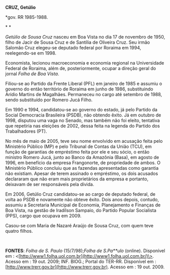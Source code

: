 **CRUZ, Getúlio**

\*gov. RR 1985-1988.

* *

*Getúlio de Sousa Cruz* nasceu em Boa Vista no dia 17 de novembro de
1950, filho de Jacir de Sousa Cruz e de Santília de Oliveira Cruz. Seu
irmão Salomão Cruz elegeu-se deputado federal por Roraima em 1994,
reelegendo-se em 1998.

Economista, lecionou macroeconomia e economia regional na Universidade
Federal de Roraima, além de, posteriormente, ocupar a direção geral do
jornal *Folha de Boa Vista*.

Filiou-se ao Partido da Frente Liberal (PFL) em janeiro de 1985 e
assumiu o governo do então território de Roraima em junho de 1986,
substituindo Arídio Martins de Magalhães. Permaneceu no cargo até
setembro de 1988, sendo substituído por Romero Jucá Filho.

Em 1990 e 1994, candidatou-se ao governo do estado, já pelo Partido da
Social Democracia Brasileira (PSDB), não obtendo êxito. Já em outubro de
1998, disputou uma vaga no Senado, mas também não foi eleito, tentativa
que repetiria nas eleições de 2002, dessa feita na legenda do Partido
dos Trabalhadores (PT).

No mês de maio de 2005, teve seu nome envolvido em acusação feita pelo
Ministério Público (MP) e pelo Tribunal de Contas da União (TCU), em
função de garantias de empréstimo feita por ele e seu sócio, o então
ministro Romero Jucá, junto ao Banco da Amazônia (Basa), em agosto de
1996, em benefício da empresa Frangonorte, de propriedade de ambos. O
Ministério Público concluiu que as fazendas apresentadas como garantia
não existiam. Apesar de terem assinado o empréstimo, os dois acusados
declararam que não eram mais proprietários da empresa e portanto,
deixavam de ser responsáveis pela dívida.

Em 2006, Getúlio Cruz candidatou-se ao cargo de deputado federal, de
volta ao PSDB e novamente não obteve êxito. Dois anos depois, contudo,
assumiu a Secretaria Municipal de Economia, Planejamento e Finanças de
Boa Vista, na gestão de Iradílson Sampaio, do Partido Popular Socialista
(PPS), cargo que ocupava em 2009.

Casou-se com Maria de Nazaré Araújo de Sousa Cruz, com quem teve quatro
filhos.

 

**FONTES**: *Folha de S. Paulo* (15/7/98);*Folha de S.Pa**ulo* (online).
Disponível em :
\<[http://www1.folha.uol.com.br](http://www1.folha.uol.com.br/)\>.
Acesso em : 19 out. 2009; INF. BIOG.; Portal do TER-RR. Disponível em :
[http://www.trerr.gov.br](http://www.trerr.gov.br). Acesso em : 19 out.
2009.

 

 
